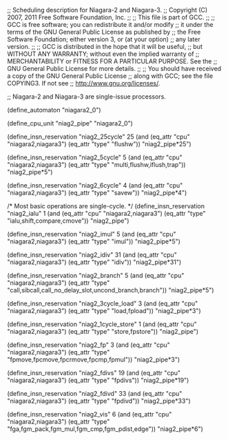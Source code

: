 ;; Scheduling description for Niagara-2 and Niagara-3.
;;   Copyright (C) 2007, 2011 Free Software Foundation, Inc.
;;
;; This file is part of GCC.
;;
;; GCC is free software; you can redistribute it and/or modify
;; it under the terms of the GNU General Public License as published by
;; the Free Software Foundation; either version 3, or (at your option)
;; any later version.
;;
;; GCC is distributed in the hope that it will be useful,
;; but WITHOUT ANY WARRANTY; without even the implied warranty of
;; MERCHANTABILITY or FITNESS FOR A PARTICULAR PURPOSE.  See the
;; GNU General Public License for more details.
;;
;; You should have received a copy of the GNU General Public License
;; along with GCC; see the file COPYING3.  If not see
;; <http://www.gnu.org/licenses/>. 

;; Niagara-2 and Niagara-3 are single-issue processors.

(define_automaton "niagara2_0")

(define_cpu_unit "niag2_pipe" "niagara2_0")

(define_insn_reservation "niag2_25cycle" 25
  (and (eq_attr "cpu" "niagara2,niagara3")
    (eq_attr "type" "flushw"))
  "niag2_pipe*25")

(define_insn_reservation "niag2_5cycle" 5
  (and (eq_attr "cpu" "niagara2,niagara3")
    (eq_attr "type" "multi,flushw,iflush,trap"))
  "niag2_pipe*5")

(define_insn_reservation "niag2_6cycle" 4
  (and (eq_attr "cpu" "niagara2,niagara3")
    (eq_attr "type" "savew"))
  "niag2_pipe*4")

/* Most basic operations are single-cycle. */
(define_insn_reservation "niag2_ialu" 1
 (and (eq_attr "cpu" "niagara2,niagara3")
   (eq_attr "type" "ialu,shift,compare,cmove"))
 "niag2_pipe")

(define_insn_reservation "niag2_imul" 5
 (and (eq_attr "cpu" "niagara2,niagara3")
   (eq_attr "type" "imul"))
 "niag2_pipe*5")

(define_insn_reservation "niag2_idiv" 31
 (and (eq_attr "cpu" "niagara2,niagara3")
   (eq_attr "type" "idiv"))
 "niag2_pipe*31")

(define_insn_reservation "niag2_branch" 5
  (and (eq_attr "cpu" "niagara2,niagara3")
    (eq_attr "type" "call,sibcall,call_no_delay_slot,uncond_branch,branch"))
  "niag2_pipe*5")

(define_insn_reservation "niag2_3cycle_load" 3
  (and (eq_attr "cpu" "niagara2,niagara3")
    (eq_attr "type" "load,fpload"))
  "niag2_pipe*3")

(define_insn_reservation "niag2_1cycle_store" 1
  (and (eq_attr "cpu" "niagara2,niagara3")
    (eq_attr "type" "store,fpstore"))
  "niag2_pipe")

(define_insn_reservation "niag2_fp" 3
  (and (eq_attr "cpu" "niagara2,niagara3")
    (eq_attr "type" "fpmove,fpcmove,fpcrmove,fpcmp,fpmul"))
  "niag2_pipe*3")

(define_insn_reservation "niag2_fdivs" 19
  (and (eq_attr "cpu" "niagara2,niagara3")
    (eq_attr "type" "fpdivs"))
  "niag2_pipe*19")

(define_insn_reservation "niag2_fdivd" 33
  (and (eq_attr "cpu" "niagara2,niagara3")
    (eq_attr "type" "fpdivd"))
  "niag2_pipe*33")

(define_insn_reservation "niag2_vis" 6
  (and (eq_attr "cpu" "niagara2,niagara3")
    (eq_attr "type" "fga,fgm_pack,fgm_mul,fgm_cmp,fgm_pdist,edge"))
  "niag2_pipe*6")
